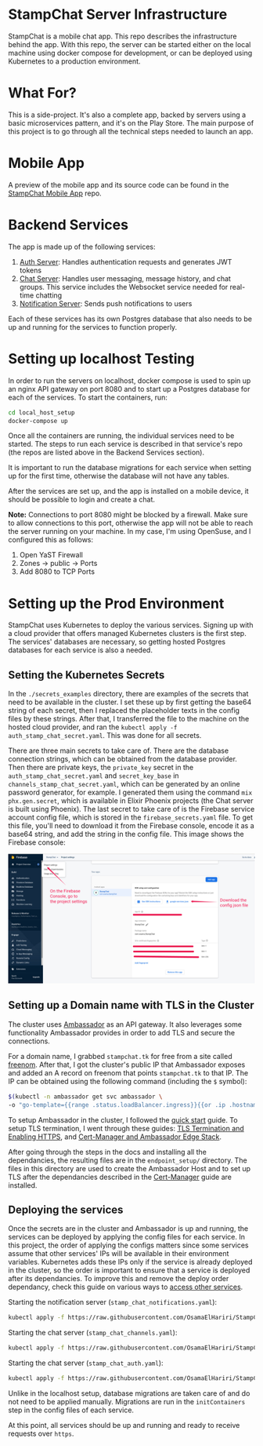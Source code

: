 # StampChat Server Infrastructure

StampChat is a mobile chat app. This repo describes the infrastructure behind the app. With this repo, the server can be started either on the local machine using docker compose for development, or can be deployed using Kubernetes to a production environment.

# What For?

This is a side-project. It's also a complete app, backed by servers using a basic microservices pattern, and it's on the Play Store. The main purpose of this project is to go through all the technical steps needed to launch an app.

# Mobile App

A preview of the mobile app and its source code can be found in the [StampChat Mobile App](https://github.com/OsamaElHariri/StampChat_App) repo.

# Backend Services

The app is made up of the following services:

1. [Auth Server](https://github.com/OsamaElHariri/StampChat_AuthServer): Handles authentication requests and generates JWT tokens
2. [Chat Server](https://github.com/OsamaElHariri/StampChat_ChatServer): Handles user messaging, message history, and chat groups. This service includes the Websocket service needed for real-time chatting
3. [Notification Server](https://github.com/OsamaElHariri/StampChat_NotificationsServer): Sends push notifications to users

Each of these services has its own Postgres database that also needs to be up and running for the services to function properly.

# Setting up localhost Testing

In order to run the servers on localhost, docker compose is used to spin up an nginx API gateway on port 8080 and to start up a Postgres database for each of the services. To start the containers, run:
```sh
cd local_host_setup
docker-compose up
```

Once all the containers are running, the individual services need to be started. The steps to run each service is described in that service's repo (the repos are listed above in the Backend Services section).

It is important to run the database migrations for each service when setting up for the first time, otherwise the database will not have any tables.

After the services are set up, and the app is installed on a mobile device, it should be possible to login and create a chat.

**Note:** Connections to port 8080 might be blocked by a firewall. Make sure to allow connections to this port, otherwise the app will not be able to reach the server running on your machine. In my case, I'm using OpenSuse, and I configured this as follows:

1. Open YaST Firewall
2. Zones -> public -> Ports
3. Add 8080 to TCP Ports

# Setting up the Prod Environment

StampChat uses Kubernetes to deploy the various services. Signing up with a cloud provider that offers managed Kubernetes clusters is the first step. The services' databases are necessary, so getting hosted Postgres databases for each service is also a needed.

## Setting the Kubernetes Secrets

In the `./secrets_examples` directory, there are examples of the secrets that need to be available in the cluster. I set these up by first getting the base64 string of each secret, then I replaced the placeholder texts in the config files by these strings. After that, I transferred the file to the machine on the hosted cloud provider, and ran the `kubectl apply -f auth_stamp_chat_secret.yaml`. This was done for all secrets. 

There are three main secrets to take care of. There are the database connection strings, which can be obtained from the database provider. Then there are private keys, the `private_key` secret in the `auth_stamp_chat_secret.yaml` and `secret_key_base` in `channels_stamp_chat_secret.yaml`, which can be generated by an online password generator, for example. I generated them using the command `mix phx.gen.secret`, which is available in Elixir Phoenix projects (the Chat server is built using Phoenix). The last secret to take care of is the Firebase service account config file, which is stored in the `firebase_secrets.yaml` file. To get this file, you'll need to download it from the Firebase console, encode it as a base64 string, and add the string in the config file. This image shows the Firebase console:

<p align="center">
  <img src="docs_media/firebase_project_config_file.jpeg" alt="stampchat" />
</p>

## Setting up a Domain name with TLS in the Cluster

The cluster uses [Ambassador](https://www.getambassador.io/docs/latest/tutorials/getting-started/) as an API gateway. It also leverages some functionality Ambassador provides in order to add TLS and secure the connections. 

For a domain name, I grabbed `stampchat.tk` for free from a site called [freenom](https://www.freenom.com/en/index.html?lang=en). After that, I got the cluster's public IP that Ambassador exposes and added an A record on freenom that points `stampchat.tk` to that IP. The IP can be obtained using the following command (including the `$` symbol):
```sh
$(kubectl -n ambassador get svc ambassador \
-o "go-template={{range .status.loadBalancer.ingress}}{{or .ip .hostname}}{{end}}")
```

To setup Ambassador in the cluster, I followed the [quick start](https://www.getambassador.io/docs/latest/tutorials/getting-started/) guide. To setup TLS termination, I went through these guides: [TLS Termination and Enabling HTTPS](https://www.getambassador.io/docs/latest/howtos/tls-termination/), and [Cert-Manager and Ambassador Edge Stack](https://www.getambassador.io/docs/latest/howtos/cert-manager/).

After going through the steps in the docs and installing all the dependancies, the resulting files are in the `endpoint_setup/` directory. The files in this directory are used to create the Ambassador Host and to set up TLS after the dependancies described in the [Cert-Manager](https://www.getambassador.io/docs/latest/howtos/cert-manager/) guide are installed.


## Deploying the services

Once the secrets are in the cluster and Ambassador is up and running, the services can be deployed by applying the config files for each service. In this project, the order of applying the configs matters since some services assume that other services' IPs will be available in their environment variables. Kubernetes adds these IPs only if the service is already deployed in the cluster, so the order is important to ensure that a service is deployed after its dependancies. To improve this and remove the deploy order dependancy, check this guide on various ways to [access other services](https://kubernetes.io/docs/concepts/services-networking/connect-applications-service/#accessing-the-service).

Starting the notification server (`stamp_chat_notifications.yaml`):
```sh
kubectl apply -f https://raw.githubusercontent.com/OsamaElHariri/StampChat_Kubernetes/main/stamp_chat_notifications.yaml
```

Starting the chat server (`stamp_chat_channels.yaml`):
```sh
kubectl apply -f https://raw.githubusercontent.com/OsamaElHariri/StampChat_Kubernetes/main/stamp_chat_channels.yaml
```

Starting the chat server (`stamp_chat_auth.yaml`):
```sh
kubectl apply -f https://raw.githubusercontent.com/OsamaElHariri/StampChat_Kubernetes/main/stamp_chat_auth.yaml
```

Unlike in the localhost setup, database migrations are taken care of and do not need to be applied manually. Migrations are run in the `initContainers` step in the config files of each service.

At this point, all services should be up and running and ready to receive requests over `https`.